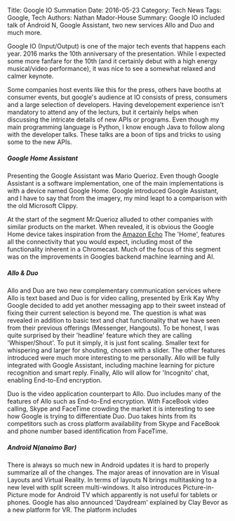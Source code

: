 Title: Google IO Summation
Date: 2016-05-23
Category: Tech News
Tags: Google, Tech
Authors: Nathan Mador-House
Summary: Google IO included talk of Android N, Google Assistant, two new services Allo and Duo and much more.

Google IO (Input/Output) is one of the major tech events that happens each year. 2016 marks the 10th anniversary of the presentation.
While I expected some more fanfare for the 10th (and it certainly debut with a high energy musical/video performance), it was nice to see a somewhat relaxed and calmer keynote.

Some companies host events like this for the press, others have booths at consumer events, but google's audience at IO consists of press, consumers and a large selection of developers.
Having developement experience isn't mandatory to attend any of the lecturs, but it certainly helps when discussing the intricate details of new APIs or programs.
Even though my main programming language is Python, I know enough Java to follow along with the developer talks. These talks are a boon of tips and tricks to using some to the new APIs.


##### Google Home Assistant
Presenting the Google Assistant was Mario Querioz. Even though Google Assistant is a software implementation, one of the main implementations is with a device named Google Home.
Google introduced Google Assistant, and I have to say that from the imagery, my mind leapt to a comparison with the old Microsoft Clippy.

At the start of the segment Mr.Querioz alluded to other companies with similar products on the market. When revealed, it is obvious the Google Home device takes inspiration from the [Amazon Echo](http://www.amazon.com/Amazon-Echo-Bluetooth-Speaker-with-WiFi-Alexa/dp/B00X4WHP5E)
The 'Home', features all the connectivity that you would expect, including most of the functionality inherent in a Chromecast.
Much of the focus of this segment was on the improvements in Googles backend machine learning and AI.

##### Allo & Duo

Allo and Duo are two new complementary communication services where Allo is text based and Duo is for video calling, presented by Erik Kay 
Why Google decided to add yet another messaging app to their sweet instead of fixing their current selection is beyond me. The question is what was revealed in addition to basic text and chat functionality that we have seen from their previous offerings (Messenger, Hangouts).
To be honest, I was quite surprised by their 'headline' feature which they are calling 'Whisper/Shout'. To put it simply, it is just font scaling. Smaller text for whispering and larger for shouting, chosen with a slider.
The other features introduced were much more interesting to me personally. Allo will be fully integrated with Google Assistant, including machine learning for picture recognition and smart reply.
Finally, Allo will allow for 'Incognito' chat, enabling End-to-End encryption.

Duo is the video application counterpart to Allo. Duo includes many of the features of Allo such as End-to-End encryption. With FaceBook video calling, Skype and FaceTime crowding the market it is interesting to see how Google is trying to differentiate Duo.
Duo takes hints from its competitors such as cross platform availability from Skype and FaceBook and phone number based identification from FaceTime.

##### Android N(anaimo Bar)

There is always so much new in Android updates it is hard to properly summarize all of the changes.
The major areas of innovation are in Visual Layouts and Virtual Reality. In terms of layouts N brings multitasking to a new level with split screen multi-windows.
It also introduces Picture-in-Picture mode for Android TV which apparently is not useful for tablets or phones. 
Google has also announced 'Daydream' explained by Clay Bevor as a new platform for VR. The platform includes
